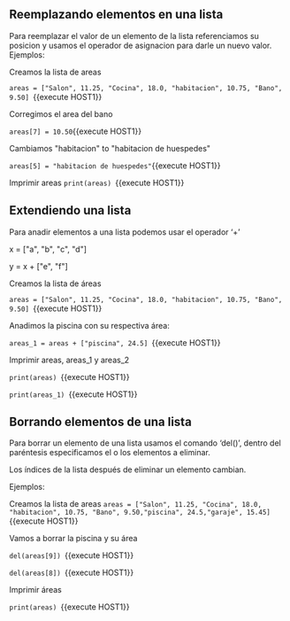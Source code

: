 ## Reemplazando elementos en una lista
Para reemplazar el valor de un elemento de la lista referenciamos su posicion y usamos el operador de asignacion para darle un nuevo valor. 
Ejemplos:

Creamos la lista de areas

`areas = ["Salon", 11.25, "Cocina", 18.0, "habitacion", 10.75, "Bano", 9.50] `{{execute HOST1}}

Corregimos el area del bano

`areas[7] = 10.50`{{execute HOST1}}

Cambiamos  "habitacion" to "habitacion de huespedes"

`areas[5] = "habitacion de huespedes"`{{execute HOST1}}

Imprimir areas
`print(areas) `{{execute HOST1}}

## Extendiendo una lista
Para anadir elementos a una lista podemos usar el operador ‘+’

x = ["a", "b", "c", "d"]

y = x + ["e", "f"]

Creamos la lista de áreas

`areas = ["Salon", 11.25, "Cocina", 18.0, "habitacion", 10.75, "Bano", 9.50] `{{execute HOST1}}

Anadimos la piscina con su respectiva área:

`areas_1 = areas + ["piscina", 24.5] `{{execute HOST1}}

Imprimir areas, areas_1 y areas_2

`print(areas) `{{execute HOST1}}

`print(areas_1) `{{execute HOST1}}

## Borrando elementos de una lista

Para borrar un elemento de una lista usamos el comando ‘del()’, dentro del paréntesis especificamos el o los elementos a eliminar. 

Los índices de la lista después de eliminar un elemento cambian. 

Ejemplos:

Creamos la lista de areas
`areas = ["Salon", 11.25, "Cocina", 18.0, "habitacion", 10.75, "Bano", 9.50,"piscina", 24.5,"garaje", 15.45] `{{execute HOST1}}

Vamos a borrar la piscina y su área

`del(areas[9]) `{{execute HOST1}}

`del(areas[8]) `{{execute HOST1}}

Imprimir áreas

`print(areas) `{{execute HOST1}}



